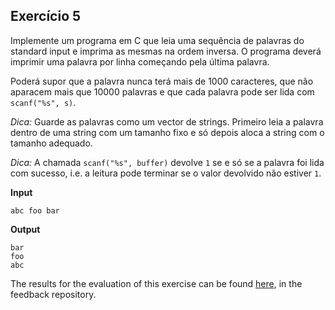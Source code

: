 ## Exercício 5

Implemente um programa em C que leia uma sequência de palavras do standard
input e imprima as mesmas na ordem inversa.  O programa deverá imprimir uma
palavra por linha começando pela última palavra.

Poderá supor que a palavra nunca terá mais de 1000 caracteres, que não aparacem
mais que 10000 palavras e que cada palavra pode ser lida com `scanf("%s", s)`.

*Dica:* Guarde as palavras como um vector de strings.  Primeiro leia a palavra
dentro de uma string com um tamanho fixo e só depois aloca a string com o
tamanho adequado.

*Dica:* A chamada `scanf("%s", buffer)` devolve `1` se e só se a palavra foi lida
com sucesso, i.e. a leitura pode terminar se o valor devolvido não estiver `1`.

**Input**
```
abc foo bar
```

**Output**
```
bar
foo
abc
```
The results for the evaluation of this exercise can be found [here](https://gitlab.rnl.tecnico.ulisboa.pt/iaed24/feedback/labs/ist163484/-/tree/master/lab08/ex05/README.md), in the feedback repository.
